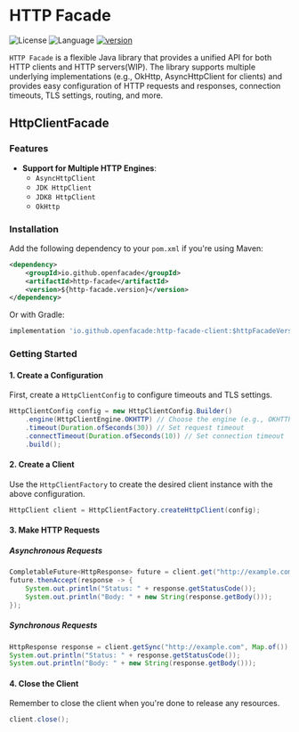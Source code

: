 # HTTP Facade

![License](https://img.shields.io/badge/license-Apache2.0-green) ![Language](https://img.shields.io/badge/language-Java-blue.svg) [![version](https://img.shields.io/github/v/tag/openfacade/http-facade?label=release&color=blue)](https://github.com/openfacade/http-facade/releases)

`HTTP Facade` is a flexible Java library that provides a unified API for both HTTP clients and HTTP servers(WIP). The library supports multiple underlying implementations (e.g., OkHttp, AsyncHttpClient for clients) and provides easy configuration of HTTP requests and responses, connection timeouts, TLS settings, routing, and more.

## HttpClientFacade

### Features

- **Support for Multiple HTTP Engines**:
    - `AsyncHttpClient`
    - `JDK HttpClient`
    - `JDK8 HttpClient`
    - `OkHttp`

### Installation

Add the following dependency to your `pom.xml` if you're using Maven:

```xml
<dependency>
    <groupId>io.github.openfacade</groupId>
    <artifactId>http-facade</artifactId>
    <version>${http-facade.version}</version>
</dependency>
```

Or with Gradle:

```groovy
implementation 'io.github.openfacade:http-facade-client:$httpFacadeVersion'
```

### Getting Started

#### 1. Create a Configuration

First, create a `HttpClientConfig` to configure timeouts and TLS settings.

```java
HttpClientConfig config = new HttpClientConfig.Builder()
    .engine(HttpClientEngine.OKHTTP) // Choose the engine (e.g., OKHTTP, ASYNC_HTTP_CLIENT, JDK)
    .timeout(Duration.ofSeconds(30)) // Set request timeout
    .connectTimeout(Duration.ofSeconds(10)) // Set connection timeout
    .build();
```

#### 2. Create a Client

Use the `HttpClientFactory` to create the desired client instance with the above configuration.

```java
HttpClient client = HttpClientFactory.createHttpClient(config);
```

#### 3. Make HTTP Requests

##### Asynchronous Requests

```java
CompletableFuture<HttpResponse> future = client.get("http://example.com", Map.of());
future.thenAccept(response -> {
    System.out.println("Status: " + response.getStatusCode());
    System.out.println("Body: " + new String(response.getBody()));
});
```

##### Synchronous Requests

```java
HttpResponse response = client.getSync("http://example.com", Map.of());
System.out.println("Status: " + response.getStatusCode());
System.out.println("Body: " + new String(response.getBody()));
```

#### 4. Close the Client

Remember to close the client when you're done to release any resources.

```java
client.close();
```
